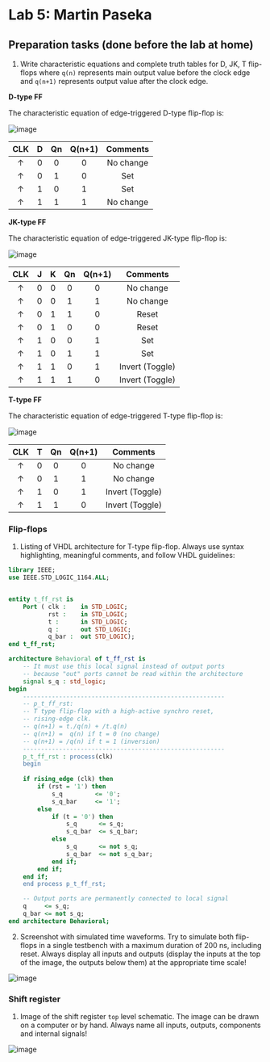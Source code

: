 # Lab 5: Martin Paseka

## Preparation tasks (done before the lab at home)

1. Write characteristic equations and complete truth tables for D, JK, T flip-flops where `q(n)` represents main output value before the clock edge and `q(n+1)` represents output value after the clock edge.

**D-type FF**

 The characteristic equation of edge-triggered D-type ﬂip-ﬂop is:
 
 ![image](https://user-images.githubusercontent.com/99723445/158189963-dd7b8625-4ae2-4467-abbb-c3b7aeccef0d.png)

   <!--
   https://editor.codecogs.com/
   \begin{align*}
       q_{n+1}^D =&~D \\
       q_{n+1}^{JK} =& \\
       q_{n+1}^T =& \\
   \end{align*}
   -->

   | **CLK** | **D** | **Qn** | **Q(n+1)** | **Comments** |
   | :-: | :-: | :-: | :-: | :-: |
   | ↑ | 0 | 0 | 0 | No change |
   | ↑ | 0 | 1 | 0 | Set |
   | ↑ | 1 | 0 | 1 | Set |
   | ↑ | 1 | 1 | 1 | No change |

   **JK-type FF**
   
   The characteristic equation of edge-triggered JK-type ﬂip-ﬂop is:
   
   ![image](https://user-images.githubusercontent.com/99723445/158190191-a3a34ed5-b045-4c08-b40f-8ca54a323b4b.png)
   
   | **CLK** | **J** | **K** | **Qn** | **Q(n+1)** | **Comments** |
   | :-: | :-: | :-: | :-: | :-: | :-: |
   | ↑ | 0 | 0 | 0 | 0 | No change |
   | ↑ | 0 | 0 | 1 | 1 | No change |
   | ↑ | 0 | 1 | 1 | 0 | Reset |
   | ↑ | 0 | 1 | 0 | 0 | Reset |
   | ↑ | 1 | 0 | 0 | 1 | Set |
   | ↑ | 1 | 0 | 1 | 1 | Set |
   | ↑ | 1 | 1 | 0 | 1 | Invert (Toggle) |
   | ↑ | 1 | 1 | 1 | 0 | Invert (Toggle) |

   **T-type FF**
   
   The characteristic equation of edge-triggered T-type ﬂip-ﬂop is:
   
   ![image](https://user-images.githubusercontent.com/99723445/158190343-f35b26ea-967f-47cb-8f3e-1cf2fe93c096.png)

   | **CLK** | **T** | **Qn** | **Q(n+1)** | **Comments** |
   | :-: | :-: | :-: | :-: | :-: |
   | ↑ | 0 | 0 | 0 | No change |
   | ↑ | 0 | 1 | 1 | No change |
   | ↑ | 1 | 0 | 1 | Invert (Toggle) |
   | ↑ | 1 | 1 | 0 | Invert (Toggle) |

<a name="part1"></a>

### Flip-flops

1. Listing of VHDL architecture for T-type flip-flop. Always use syntax highlighting, meaningful comments, and follow VHDL guidelines:

```vhdl
library IEEE;
use IEEE.STD_LOGIC_1164.ALL;


entity t_ff_rst is
    Port ( clk :    in STD_LOGIC;
           rst :    in STD_LOGIC;
           t :      in STD_LOGIC;
           q :      out STD_LOGIC;
           q_bar :  out STD_LOGIC);
end t_ff_rst;

architecture Behavioral of t_ff_rst is
    -- It must use this local signal instead of output ports
    -- because "out" ports cannot be read within the architecture
    signal s_q : std_logic;
begin
    --------------------------------------------------------
    -- p_t_ff_rst:
    -- T type flip-flop with a high-active synchro reset,
    -- rising-edge clk.
    -- q(n+1) = t./q(n) + /t.q(n)
    -- q(n+1) =  q(n) if t = 0 (no change)
    -- q(n+1) = /q(n) if t = 1 (inversion)
    --------------------------------------------------------
    p_t_ff_rst : process(clk)
    begin
    
    if rising_edge (clk) then
        if (rst = '1') then
            s_q         <= '0';
            s_q_bar     <= '1';
        else
            if (t = '0') then
                s_q      <= s_q;
                s_q_bar  <= s_q_bar;
            else 
                s_q      <= not s_q;
                s_q_bar  <= not s_q_bar;
            end if;
        end if;
    end if;
    end process p_t_ff_rst;

    -- Output ports are permanently connected to local signal
    q     <= s_q;
    q_bar <= not s_q;
end architecture Behavioral;
```

2. Screenshot with simulated time waveforms. Try to simulate both flip-flops in a single testbench with a maximum duration of 200 ns, including reset. Always display all inputs and outputs (display the inputs at the top of the image, the outputs below them) at the appropriate time scale!

  ![image](https://user-images.githubusercontent.com/99723445/159272010-4288b881-633f-4a70-8aa4-741e2081c69b.png)

### Shift register

1. Image of the shift register `top` level schematic. The image can be drawn on a computer or by hand. Always name all inputs, outputs, components and internal signals!

![image](https://user-images.githubusercontent.com/99723445/159272490-ff3a61dd-ca32-42cf-8396-d2d99b8d6dec.png)

